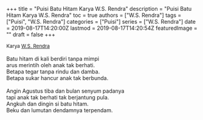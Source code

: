 +++
title = "Puisi Batu Hitam Karya W.S. Rendra"
description = "Puisi Batu Hitam Karya W.S. Rendra"
toc = true
authors = ["W.S. Rendra"]
tags = ["Puisi", "W.S. Rendra"]
categories = ["Puisi"]
series = ["W.S. Rendra"]
date = 2019-08-17T14:20:00Z
lastmod = 2019-08-17T14:20:54Z
featuredImage = ""
draft = false
+++

<div style="text-align: justify;">
<div style="font-size: small;">Karya <a href="/authors/w.s.-rendra/" target="_blank">W.S. Rendra</a></div><br />
Batu hitam di kali berdiri tanpa mimpi<br />arus merintih oleh anak tak berhati.<br />Betapa tegar tanpa rindu dan damba.<br />Betapa sukar hancur anak tak berbunda.<br /><br />Angin Agustus tiba dan bulan senyum padanya<br />tapi anak tak berhati tak berjantung pula.<br />Angkuh dan dingin si batu hitam.<br />Beku dan lumutan dendamnya terpendam.</div>
